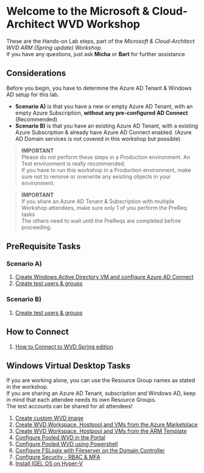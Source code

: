 # Welcome to the Microsoft & Cloud-Architect WVD Workshop

These are the Hands-on Lab steps, part of the *Microsoft & Cloud-Architect WVD ARM (Spring update) Workshop*.<br/>
If you have any questions, just ask **Micha** or **Bart** for further assistance<br/>

## Considerations

Before you begin, you have to determine the Azure AD Tenant & Windows AD setup for this lab.<br/>
 - **Scenario A)** is that you have a new or empty Azure AD Tenant, with an empty Azure Subscription, **without any pre-configured AD Connect** (Recommended)
 - **Scenario B)** is that you have an existing Azure AD Tenant, with a existing Azure Subscription & already have Azure AD Connect enabled. (Azure AD Domain services is not covered in this workshop but possible)

 > **IMPORTANT**<br/>
 > Please do not perform these steps in a Production environment. An Test environment is really recommended.<br/>
 > If you have to run this workshop in a Production environment, make sure not to remove or overwrite any existing objects in your environment.

 > **IMPORTANT**<br/>
 > If you share an Azure AD Tenant & Subscription with multiple Workshop attendees, make sure only 1 of you perform the PreReq tasks<br/>
 > The others need to wait until the PreReqs are completed before proceeding.

## PreRequisite Tasks
### Scenario A)
1. [Create Windows Active Directory VM and configure Azure AD Connect](/CA-Microsoft-WVD_ARM-Workshop/Create%20Windows%20Active%20Directory%20VM)
2. [Create test users & groups](/CA-Microsoft-WVD_ARM-Workshop/Create%20Test%20users%20and%20groups)

### Scenario B)
1. [Create test users & groups](/CA-Microsoft-WVD_ARM-Workshop/Create%20Test%20users%20and%20groups)

## How to Connect
1. [How to Connect to WVD Spring edition](/CA-Microsoft-WVD_ARM-Workshop/Connect%20to%20WVD)

## Windows Virtual Desktop Tasks
If you are working alone, you can use the Resource Group names as stated in the workshop.<br/>
If you are sharing an Azure AD Tenant, subscription and Windows AD, keep in mind that each attendee needs its own Resource Groups.<br/>
The test accounts can be shared for all attendees!<br/>

1. [Create custom WVD image](/CA-Microsoft-WVD_ARM-Workshop/Create%20custom%20WVD%20image)
2. [Create WVD Workspace, Hostpool and VMs from the Azure Marketplace](/CA-Microsoft-WVD_ARM-Workshop/Create%20WVD%20Hostpool%20and%20VM%20for%20Pooled%20usage)
3. [Create WVD Workspace, Hostpool and VMs from the ARM Template](/CA-Microsoft-WVD_ARM-Workshop/Create%20WVD%20Hostpool%20and%20VMs%20using%20the%20ARM%20Template)
4. [Configure Pooled WVD in the Portal](/CA-Microsoft-WVD_ARM-Workshop/Configure%20Pooled%20WVD)
5. [Configure Pooled WVD using Powershell](/CA-Microsoft-WVD_ARM-Workshop/Configure%20Personal%20WVD)
6. [Configure FSLogix with Fileserver on the Domain Controller](/CA-Microsoft-WVD_ARM-Workshop/Configure%20FSLogix)
7. [Configure Security - RBAC & MFA](/CA-Microsoft-WVD_ARM-Workshop/Configure%20Security%20-%20RBAC%20%26%20MFA)
8. [Install IGEL OS on Hyper-V](/CA-Microsoft-WVD_ARM-Workshop/Create%20Igel%20OS%20on%20HyperV)

<script type="text/javascript">
    setTimeout(function() { 
            document.getElementById("sidebar").style.display = "none";
            var x = document.getElementsByClassName('inner'); 
            x[0].style.width = "90%";
            var x = document.getElementsByTagName('h1'); 
            x[0].style.width = "90%";
            x[0].style.textAlign = "center"
            x[0].innerHTML = "Microsoft & Cloud-Architect WVD Workshop"
        }, 250);
</script>